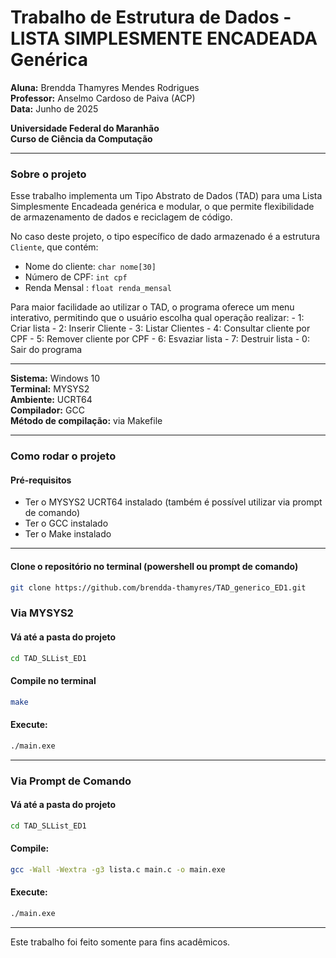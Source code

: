 # Trabalho de Estrutura de Dados - LISTA SIMPLESMENTE ENCADEADA Genérica

**Aluna:** Brendda Thamyres Mendes Rodrigues  
**Professor:** Anselmo Cardoso de Paiva (ACP)  
**Data:** Junho de 2025

**Universidade Federal do Maranhão**  
**Curso de Ciência da Computação**

---

### Sobre o projeto

Esse trabalho implementa um Tipo Abstrato de Dados (TAD) para uma Lista Simplesmente Encadeada genérica e modular, o que permite flexibilidade de armazenamento de dados e reciclagem de código.

No caso deste projeto, o tipo específico de dado armazenado é a estrutura `Cliente`, que contém:

- Nome do cliente: `char nome[30]`
- Número de CPF: `int cpf`
- Renda Mensal : `float renda_mensal`

Para maior facilidade ao utilizar o TAD, o programa oferece um menu interativo, permitindo que o usuário escolha qual operação realizar:
    - 1: Criar lista
    - 2: Inserir Cliente
    - 3: Listar Clientes
    - 4: Consultar cliente por CPF
    - 5: Remover cliente por CPF
    - 6: Esvaziar lista
    - 7: Destruir lista
    - 0: Sair do programa

---

**Sistema:** Windows 10  
**Terminal:** MYSYS2  
**Ambiente:** UCRT64  
**Compilador:** GCC  
**Método de compilação:** via Makefile  

---

### Como rodar o projeto

#### Pré-requisitos

- Ter o MYSYS2 UCRT64 instalado (também é possível utilizar via prompt de comando)
- Ter o GCC instalado
- Ter o Make instalado

---

#### Clone o repositório no terminal (powershell ou prompt de comando)

```bash
git clone https://github.com/brendda-thamyres/TAD_generico_ED1.git
````

### Via MYSYS2

#### Vá até a pasta do projeto

```bash
cd TAD_SLList_ED1
```

#### Compile no terminal

```bash
make
```

#### Execute:

```bash
./main.exe
```

---

### Via Prompt de Comando

#### Vá até a pasta do projeto

```bash
cd TAD_SLList_ED1
```

#### Compile:

```bash
gcc -Wall -Wextra -g3 lista.c main.c -o main.exe
```

#### Execute:

```bash
./main.exe
```

--- 
Este trabalho foi feito somente para fins acadêmicos.